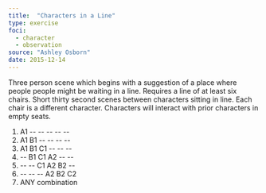 ```yaml
---
title:  "Characters in a Line"
type: exercise
foci:
  - character
  - observation
source: "Ashley Osborn"
date: 2015-12-14
---
```

Three person scene which begins with a suggestion of a place where people people might be waiting in a line.
Requires a line of at least six chairs.
Short thirty second scenes between characters sitting in line.
Each chair is a different character.
Characters will interact with prior characters in empty seats.

1. A1 -- -- -- -- --
2. A1 B1 -- -- -- --
3. A1 B1 C1 -- -- --
4. -- B1 C1 A2 -- --
5. -- -- C1 A2 B2 --
6. -- -- -- A2 B2 C2
7. ANY combination
